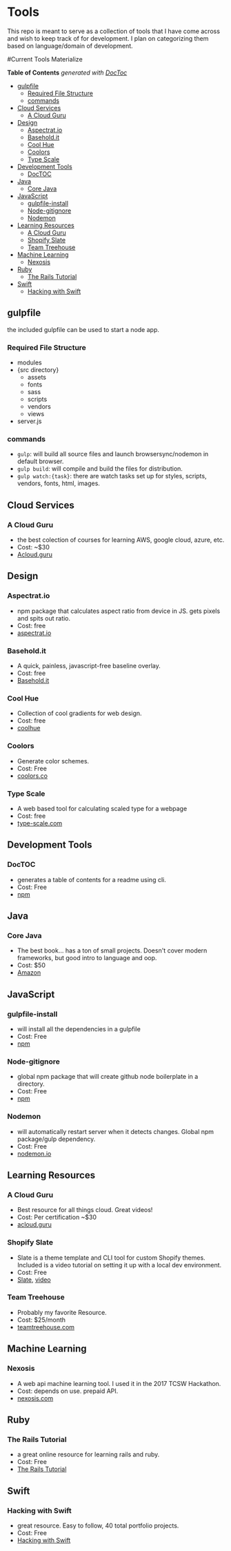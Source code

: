 # Tools

This repo is meant to serve as a collection of tools that I have come across and wish to keep track of for development. I plan on categorizing them based on language/domain of development.


#Current Tools
Materialize

<!-- START doctoc generated TOC please keep comment here to allow auto update -->
<!-- DON'T EDIT THIS SECTION, INSTEAD RE-RUN doctoc TO UPDATE -->
**Table of Contents**  *generated with [DocToc](https://github.com/thlorenz/doctoc)*

- [gulpfile](#gulpfile)
  - [Required File Structure](#required-file-structure)
  - [commands](#commands)
- [Cloud Services](#cloud-services)
  - [A Cloud Guru](#a-cloud-guru)
- [Design](#design)
  - [Aspectrat.io](#aspectratio)
  - [Basehold.it](#baseholdit)
  - [Cool Hue](#cool-hue)
  - [Coolors](#coolors)
  - [Type Scale](#type-scale)
- [Development Tools](#development-tools)
  - [DocTOC](#doctoc)
- [Java](#java)
  - [Core Java](#core-java)
- [JavaScript](#javascript)
  - [gulpfile-install](#gulpfile-install)
  - [Node-gitignore](#node-gitignore)
  - [Nodemon](#nodemon)
- [Learning Resources](#learning-resources)
  - [A Cloud Guru](#a-cloud-guru-1)
  - [Shopify Slate](#shopify-slate)
  - [Team Treehouse](#team-treehouse)
- [Machine Learning](#machine-learning)
  - [Nexosis](#nexosis)
- [Ruby](#ruby)
  - [The Rails Tutorial](#the-rails-tutorial)
- [Swift](#swift)
  - [Hacking with Swift](#hacking-with-swift)

<!-- END doctoc generated TOC please keep comment here to allow auto update -->

## gulpfile

the included gulpfile can be used to start a node app.

### Required File Structure

- modules
- {src directory}
  - assets
  - fonts
  - sass
  - scripts
  - vendors
  - views
- server.js

### commands

- `gulp`: will build all source files and launch browsersync/nodemon in default browser.
- `gulp build`: will compile and build the files for distribution.
- `gulp watch:{task}`: there are watch tasks set up for styles, scripts, vendors, fonts, html, images.

## Cloud Services

### A Cloud Guru

- the best colection of courses for learning AWS, google cloud, azure, etc.
- Cost: ~$30
- [Acloud.guru](https://acloud.guru)

## Design

### Aspectrat.io

- npm package that calculates aspect ratio from device in JS. gets pixels and spits out ratio.
- Cost: free
- [aspectrat.io](https://aspectrat.io)

### Basehold.it

- A quick, painless, javascript-free baseline overlay.
- Cost: free
- [Basehold.it](https://basehold.it/)

### Cool Hue

- Collection of cool gradients for web design.
- Cost: free
- [coolhue](https://webkul.github.io/coolhue/)

### Coolors

- Generate color schemes.
- Cost: Free
- [coolors.co](https://coolors.co)

### Type Scale

- A web based tool for calculating scaled type for a webpage
- Cost: free
- [type-scale.com](http://type-scale.com/)

## Development Tools

### DocTOC

- generates a table of contents for a readme using cli.
- Cost: Free
- [npm](https://github.com/thlorenz/doctoc/blob/master/README.md)

## Java

### Core Java

- The best book... has a ton of small projects. Doesn't cover modern frameworks, but good intro to language and oop.
- Cost: $50
- [Amazon](https://www.amazon.com/Core-Java-I-Fundamentals-11th-Horstmann/dp/0135166306)

## JavaScript

### gulpfile-install

- will install all the dependencies in a gulpfile
- Cost: Free
- [npm](https://www.npmjs.com/package/gulpfile-install)

### Node-gitignore

- global npm package that will create github node boilerplate in a directory.
- Cost: Free
- [npm](https://www.npmjs.com/package/node-gitignore)

### Nodemon

- will automatically restart server when it detects changes. Global npm package/gulp dependency.
- Cost: Free
- [nodemon.io](https://nodemon.io/)

## Learning Resources

### A Cloud Guru

- Best resource for all things cloud. Great videos!
- Cost: Per certification ~$30
- [acloud.guru](https://acloud.guru)

### Shopify Slate

- Slate is a theme template and CLI tool for custom Shopify themes. Included is a video tutorial on setting it up with a local dev environment.
- Cost: Free
- [Slate](https://www.npmjs.com/package/@shopify/slate), [video](https://www.youtube.com/watch?v=36Rfv_TeQRY)

### Team Treehouse

- Probably my favorite Resource.
- Cost: $25/month
- [teamtreehouse.com](https://teamtreehouse.com)

## Machine Learning

### Nexosis

- A web api machine learning tool. I used it in the 2017 TCSW Hackathon.
- Cost: depends on use. prepaid API.
- [nexosis.com](https://nexosis.com/)

## Ruby

### The Rails Tutorial

- a great online resource for learning rails and ruby.
- Cost: Free
- [The Rails Tutorial](https://www.railstutorial.org/)

## Swift

### Hacking with Swift

- great resource. Easy to follow, 40 total portfolio projects.
- Cost: Free
- [Hacking with Swift](https://www.hackingwithswift.com/)